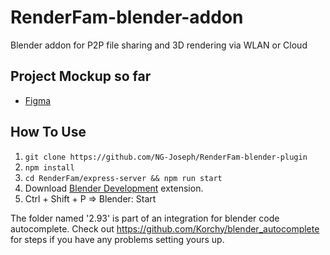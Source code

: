 # RenderFam-blender-addon
Blender addon for P2P file sharing and 3D rendering via WLAN or Cloud

## Project Mockup so far
- [Figma](https://www.figma.com/file/jUSwQn7ZRuWmToJTdD0E8b/Untitled?node-id=0%3A1)

## How To Use
1. `git clone https://github.com/NG-Joseph/RenderFam-blender-plugin`
2. `npm install`
3. `cd RenderFam/express-server && npm run start`
4. Download [Blender Development](https://marketplace.visualstudio.com/items?itemName=JacquesLucke.blender-development) extension.
5. Ctrl + Shift + P => Blender: Start


The folder named '2.93' is part of an integration for blender code autocomplete. Check out https://github.com/Korchy/blender_autocomplete for steps if you have any problems setting yours up.
